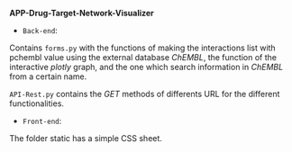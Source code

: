 **APP-Drug-Target-Network-Visualizer**

- `Back-end`: 

Contains `forms.py` with the functions of making the interactions list with pchembl value using the external database *ChEMBL*, the function of the interactive *plotly* graph, and the one which search information in *ChEMBL* from a certain name.

`API-Rest.py` contains the  *GET* methods of differents URL for the different functionalities.

- `Front-end`: 

The folder static has a simple CSS sheet.
